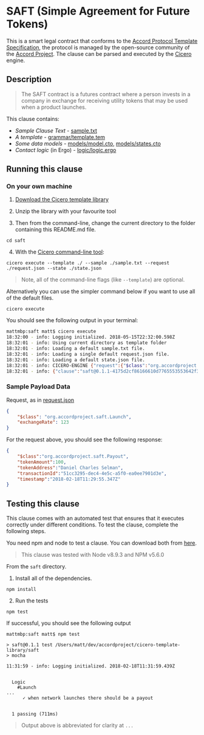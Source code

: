 
# SAFT (Simple Agreement for Future Tokens)

This is a smart legal contract that conforms to the [Accord Protocol Template Specification](https://docs.google.com/document/d/1UacA_r2KGcBA2D4voDgGE8jqid-Uh4Dt09AE-shBKR0), the protocol is managed by the open-source community of the [Accord Project](https://accordproject.org). The clause can be parsed and executed by the [Cicero](https://github.com/accordproject/cicero) engine.

## Description

> The SAFT contract is a futures contract where a person invests in a company in exchange for receiving utility tokens that may be used when a product launches.

This clause contains:
- *Sample Clause Text* - [sample.txt](sample.txt)
- *A template* - [grammar/template.tem](grammar/template.tem)
- *Some data models* - [models/model.cto](models/model.cto), [models/states.cto](models/states.cto)
- *Contact logic* (in Ergo) - [logic/logic.ergo](lib/logic.ergo)

## Running this clause

### On your own machine

1. [Download the Cicero template library](https://github.com/accordproject/cicero-template-library/archive/master.zip)

2. Unzip the library with your favourite tool

3. Then from the command-line, change the current directory to the folder containing this README.md file.
```
cd saft
```
4. With the [Cicero command-line tool](https://github.com/accordproject/cicero#installation):
```
cicero execute --template ./ --sample ./sample.txt --request ./request.json --state ./state.json
```
> Note, all of the command-line flags (like `--template`) are optional.

Alternatively you can use the simpler command below if you want to use all of the default files.
```
cicero execute
```

You should see the following output in your terminal:
```bash
mattmbp:saft matt$ cicero execute
18:32:00 - info: Logging initialized. 2018-05-15T22:32:00.598Z
18:32:01 - info: Using current directory as template folder
18:32:01 - info: Loading a default sample.txt file.
18:32:01 - info: Loading a single default request.json file.
18:32:01 - info: Loading a default state.json file.
18:32:01 - info: CICERO-ENGINE {"request":{"$class":"org.accordproject.saft.Launch","exchangeRate":123,"transactionId":"f845a64b-f031-4982-8742-3e1f8be5d59a","timestamp":"2018-05-15T22:32:01.684Z"},"state":{"$class":"org.accordproject.common.ContractState","stateId":"org.accordproject.common.ContractState#1"},"contract":{"$class":"org.accordproject.saft.TemplateModel","token":"Clause Token","company":"Clause","companyType":"Limited","state":"NY","amendmentProvision":true,"purchaseAmount":25,"currency":"EUR","netProceedLimit":3000000,"date":"2017-10-04","deadlineDate":"2018-04-20","discountRatePercentage":38,"network":"Clause Network","coin":"Ether","exchanges":"itBit","companyRepresentative":"Peter Hunn","purchaser":"Daniel Charles Selman","description":"happiness and intergalactic equality"},"response":{"$class":"org.accordproject.saft.Payout","transactionId":"ac6fad22-db01-4232-9b8a-d41f0db6a9e7","timestamp":"2018-05-15T22:32:01.695Z"},"emit":[],"now":"2018-05-15T22:32:01.694Z"}
18:32:01 - info: {"clause":"saft@0.1.1-4175d2cf86166610d7765553553642f32960166fd76b0ac41b9998ff97a72986","request":{"$class":"org.accordproject.saft.Launch","exchangeRate":123},"response":{"$class":"org.accordproject.saft.Payout","tokenAmount":100,"tokenAddress":"Daniel Charles Selman","transactionId":"ac6fad22-db01-4232-9b8a-d41f0db6a9e7","timestamp":"2018-05-15T22:32:01.695Z"},"state":{"$class":"org.accordproject.common.ContractState","stateId":"org.accordproject.common.ContractState#1"},"emit":[]}
```

### Sample Payload Data

Request, as in [request.json](https://github.com/accordproject/cicero-template-library/blob/master/perishable-goods/request.json)
```json
{
    "$class": "org.accordproject.saft.Launch",
    "exchangeRate": 123
}
```

For the request above, you should see the following response:
```json
{
    "$class":"org.accordproject.saft.Payout",
    "tokenAmount":100,
    "tokenAddress":"Daniel Charles Selman",
    "transactionId":"51cc3295-dec4-4e5c-a5f0-ea0ee7901d3e",
    "timestamp":"2018-02-18T11:29:55.347Z"
}
```


## Testing this clause

This clause comes with an automated test that ensures that it executes correctly under different conditions. To test the clause, complete the following steps.

You need npm and node to test a clause. You can download both from [here](https://nodejs.org/).

> This clause was tested with Node v8.9.3 and NPM v5.6.0

From the `saft` directory.

1. Install all of the dependencies.
```
npm install
```

2. Run the tests
```
npm test
```
If successful, you should see the following output
```
mattmbp:saft matt$ npm test

> saft@0.1.1 test /Users/matt/dev/accordproject/cicero-template-library/saft
> mocha

11:31:59 - info: Logging initialized. 2018-02-18T11:31:59.439Z


  Logic
    #Launch
...
      ✓ when network launches there should be a payout


  1 passing (711ms)

```
> Output above is abbreviated for clarity at `...`
